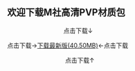## 欢迎下载M社高清PVP材质包

                                     点击下载↓
             
点击下载→[下载最新版(40.50MB)](https://pan.baidu.com/s/1NfpLNrGWfGcWs6sCmT8R-Q)←点击下载

                                     点击下载↑

